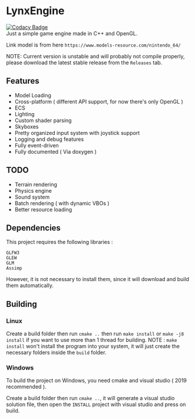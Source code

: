 # LynxEngine 
[![Codacy Badge](https://app.codacy.com/project/badge/Grade/43d567336363474da3830f0cd6d01728)](https://www.codacy.com/gh/marluxia95/SimpleGameEngine/dashboard?utm_source=github.com&amp;utm_medium=referral&amp;utm_content=marluxia95/SimpleGameEngine&amp;utm_campaign=Badge_Grade)\
Just a simple game engine made in C++ and OpenGL. 

Link model is from here `https://www.models-resource.com/nintendo_64/`

NOTE: Current version is unstable and will probably not compile properly, please download the latest stable release from the `Releases` tab. 
## Features

- Model Loading
- Cross-platform ( different API support, for now there's only OpenGL )
- ECS
- Lighting 
- Custom shader parsing
- Skyboxes
- Pretty organized input system with joystick support 
- Logging and debug features
- Fully event-driven
- Fully documented ( Via doxygen )

## TODO

- Terrain rendering 
- Physics engine
- Sound system
- Batch rendering ( with dynamic VBOs )
- Better resource loading

## Dependencies
This project requires the following libraries :
```
GLFW3
GLEW
GLM
Assimp
```

However, it is not necessary to install them, since it will download and build them automatically.

## Building

### Linux

Create a build folder then run `cmake ..` then run `make install` or `make -j8 install` if you want to use more than 1 thread for building.
NOTE : `make install` won't install the program into your system, it will just create the necessary folders inside the `build` folder.

### Windows
 
To build the project on Windows, you need cmake and visual studio ( 2019 recommended ).

Create a build folder then run `cmake ..`, it will generate a visual studio solution file, then open the `INSTALL` project with visual studio and press on build. 